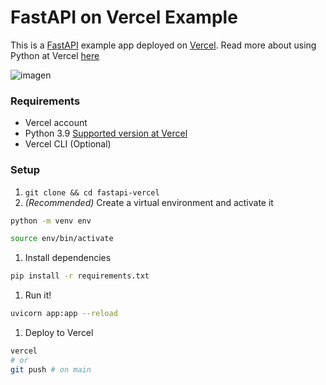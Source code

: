 # FastAPI on Vercel Example

This is a [FastAPI](https://fastapi.tiangolo.com/) example app deployed on [Vercel](https://vercel.com/).
Read more about using Python at Vercel [here](https://vercel.com/docs/concepts/functions/serverless-functions/runtimes/python#)

![imagen](https://github.com/marcorichetta/fastapi-vercel/assets/19599150/7a48c145-9aa5-4225-a068-4cececcb6dae)

### Requirements

-   Vercel account
-   Python 3.9 [Supported version at Vercel](https://vercel.com/docs/concepts/functions/serverless-functions/runtimes/python#python-version)
-   Vercel CLI (Optional)

### Setup

1. `git clone && cd fastapi-vercel`
1. _(Recommended)_ Create a virtual environment and activate it

```bash
python -m venv env

source env/bin/activate
```

1. Install dependencies

```bash
pip install -r requirements.txt
```

1. Run it!

```bash
uvicorn app:app --reload
```

1. Deploy to Vercel

```bash
vercel
# or
git push # on main
```
